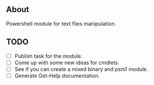 ## About

Powershell module for text files manipulation.

## TODO

- [ ] Publish task for the module.
- [ ] Come up with some new ideas for cmdlets.
- [ ] See if you can create a mixed binary and psm1 module.
- [ ] Generate Get-Help documentation.